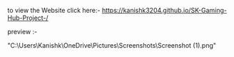 to view the Website click here:- https://kanishk3204.github.io/SK-Gaming-Hub-Project-/

preview :- 

"C:\Users\Kanishk\OneDrive\Pictures\Screenshots\Screenshot (1).png"
